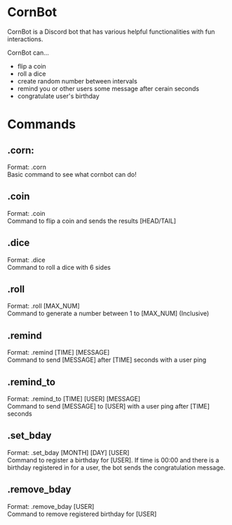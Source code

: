 # CornBot
CornBot is a Discord bot that has various helpful functionalities with fun interactions.

CornBot can...
- flip a coin
- roll a dice
- create random number between intervals
- remind you or other users some message after cerain seconds
- congratulate user's birthday

# Commands
## .corn:
Format: .corn <br/>
Basic command to see what cornbot can do!

## .coin
Format: .coin <br/>
Command to flip a coin and sends the results [HEAD/TAIL]

## .dice
Format: .dice <br/>
Command to roll a dice with 6 sides

## .roll
Format: .roll [MAX_NUM] <br/>
Command to generate a number between 1 to [MAX_NUM] (Inclusive)

## .remind
Format: .remind [TIME] [MESSAGE] <br/>
Command to send [MESSAGE] after [TIME] seconds with a user ping

## .remind_to
Format: .remind_to [TIME] [USER] [MESSAGE] <br/>
Command to send [MESSAGE] to [USER] with a user ping after [TIME] seconds

## .set_bday
Format: .set_bday [MONTH] [DAY] [USER] <br/> 
Command to register a birthday for [USER]. If time is 00:00 and there is a birthday registered in for a user, the bot sends the congratulation message.

## .remove_bday
Format: .remove_bday [USER] <br/>
Command to remove registered birthday for [USER]
